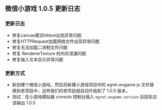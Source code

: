 ## 微信小游戏 1.0.5 更新日志

### 更新日志 

* 修复canvas模式hittest出现异常问题
* 修复HTTPRequest加载网络文件出现异常问题
* 修复无法加载二进制文件问题
* 修复 RendererTexture 的内存泄漏问题
* 修复输入文本显示异常问题

### 更新方式 

* 新创建个微信小游戏，然后将新建小游戏项目中的 egret.wxgame.js 文件替换到老项目中，这样我们的老项目就自动升级到了 1.0.5 版本。
* 测试：在小游戏模拟器 console 控制台输入 ```egret.wxgame.version``` 后回车应该输出 1.0.5